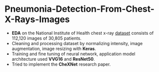 # Pneumonia-Detection-From-Chest-X-Rays-Images
* __EDA__ on the National Institute of Health chest x-ray [dataset](https://www.kaggle.com/nih-chest-xrays/data) consists of 112,120 images of 30,805 patients.
* Cleaning and processing dataset by normalizing intensity, image augmentation, image resizing  with __Keras__.
* Training and fine tuning of neural network, application model architecture used __VVG16__ and __ResNet50__.
* Tried to implement the __CheXNet__ research paper.
